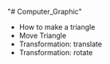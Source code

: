 "# Computer_Graphic"
- How to make a triangle
- Move Triangle
- Transformation: translate
- Transformation: rotate 
